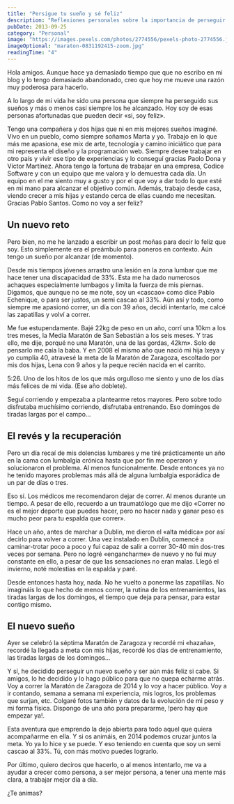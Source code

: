 ```yaml
---
title: "Persigue tu sueño y sé feliz"
description: "Reflexiones personales sobre la importancia de perseguir los sueños y el reto de volver a correr una maratón."
pubDate: 2013-09-25
category: "Personal"
image: "https://images.pexels.com/photos/2774556/pexels-photo-2774556.jpeg?auto=compress&cs=tinysrgb&w=1260&h=750&dpr=2"
imageOptional: "maraton-0831192415-zoom.jpg"
readingTime: "4"
---
```


Hola amigos. Aunque hace ya demasiado tiempo que que no escribo en mi blog y lo tengo demasiado abandonado, creo que hoy me mueve una razón muy poderosa para hacerlo.

A lo largo de mi vida he sido una persona que siempre ha perseguido sus sueños y más o menos casi siempre los he alcanzado. Hoy soy de esas personas afortunadas que pueden decir «si, soy felíz».

Tengo una compañera y dos hijas que ni en mis mejores sueños imaginé. Vivo en un pueblo, como siempre soñamos Marta y yo. Trabajo en lo que más me apasiona, ese mix de arte, tecnología y camino iniciático que para mi representa el diseño y la programación web. Siempre desee trabajar en otro país y vivir ese tipo de experiencias y lo conseguí gracias Paolo Dona y Víctor Martínez. Ahora tengo la fortuna de trabajar en una empresa, Codice Software y con un equipo que me valora y lo demuestra cada día. Un equipo en el me siento muy a gusto y por el que voy a dar todo lo que esté en mi mano para alcanzar el objetivo común. Además, trabajo desde casa, viendo crecer a mis hijas y estando cerca de ellas cuando me necesitan. Gracias Pablo Santos. Como no voy a ser feliz?

## Un nuevo reto

Pero bien, no me he lanzado a escribir un post moñas para decir lo feliz que soy. Esto simplemente era el preámbulo para poneros en contexto. Aún tengo un sueño por alcanzar (de momento).

Desde mis tiempos jóvenes arrastro una lesión en la zona lumbar que me hace tener una discapacidad de 33%. Esta me ha dado numerosos achaques especialmente lumbagos y limita la fuerza de mis piernas. Digamos, que aunque no se me note, soy un «cascao» como dice Pablo Echenique, o para ser justos, un semi cascao al 33%. Aún así y todo, como siempre me apasionó correr, un día con 39 años, decidí intentarlo, me calcé las zapatillas y volví a correr.

Me fue estupendamente. Bajé 22kg de peso en un año, corrí una 10km a los tres meses, la Media Maratón de San Sebastián a los seis meses. Y tras ello, me dije, porqué no una Maratón, una de las gordas, 42km». Solo de pensarlo me caía la baba. Y en 2008 el mismo año que nació mi hija Ixeya y yo cumplía 40, atravesé la meta de la Maratón de Zaragoza, escoltado por mis dos hijas, Lena con 9 años y la peque recién nacida en el carrito.

5:26. Uno de los hitos de los que más orgulloso me siento y uno de los días más felices de mi vida. (Ese año doblete).

Seguí corriendo y empezaba a plantearme retos mayores. Pero sobre todo disfrutaba muchísimo corriendo, disfrutaba entrenando. Eso domingos de tiradas largas por el campo…

## El revés y la recuperación

Pero un día recaí de mis dolencias lumbares y me tiré prácticamente un año en la cama con lumbalgia crónica hasta que por fin me operaron y solucionaron el problema. Al menos funcionalmente. Desde entonces ya no he tenido mayores problemas más allá de alguna lumbalgia esporádica de un par de días o tres.

Eso sí. Los médicos me recomendaron dejar de correr. Al menos durante un tiempo. A pesar de ello, recuerdo a un traumatólogo que me dijo «Correr no es el mejor deporte que puedes hacer, pero no hacer nada y ganar peso es mucho peor para tu espalda que correr».

Hace un año, antes de marchar a Dublin, me dieron el «alta médica» por así decirlo para volver a correr. Una vez instalado en Dublin, comencé a caminar-trotar poco a poco y fui capaz de salir a correr 30-40 min dos-tres veces por semana. Pero no logré «engancharme» de nuevo y no fui muy constante en ello, a pesar de que las sensaciones no eran malas. Llegó el invierno, noté molestias en la espalda y paré.

Desde entonces hasta hoy, nada. No he vuelto a ponerme las zapatillas. No imagináis lo que hecho de menos correr, la rutina de los entrenamientos, las tiradas largas de los domingos, el tiempo que deja para pensar, para estar contigo mismo.

## El nuevo sueño

Ayer se celebró la séptima Maratón de Zaragoza y recordé mi «hazaña», recordé la llegada a meta con mis hijas, recordé los días de entrenamiento, las tiradas largas de los domingos…

Y sí, he decidido perseguir un nuevo sueño y ser aún más feliz si cabe. Si amigos, lo he decidido y lo hago público para que no quepa echarme atrás. Voy a correr la Maratón de Zaragoza de 2014 y lo voy a hacer público. Voy a ir contando, semana a semana mi experiencia, mis logros, los problemas que surjan, etc. Colgaré fotos también y datos de la evolución de mi peso y mi forma física. Dispongo de una año para prepararme, !pero hay que empezar ya!.

Esta aventura que emprendo la dejo abierta para todo aquel que quiera acompañarme en ella. Y si os animáis, en 2014 podemos cruzar juntos la meta. Yo ya lo hice y se puede. Y eso teniendo en cuenta que soy un semi cascao al 33%. Tú, con más motivo puedes lograrlo.

Por último, quiero deciros que hacerlo, o al menos intentarlo, me va a ayudar a crecer como persona, a ser mejor persona, a tener una mente más clara, a trabajar mejor día a día.

¿Te animas?